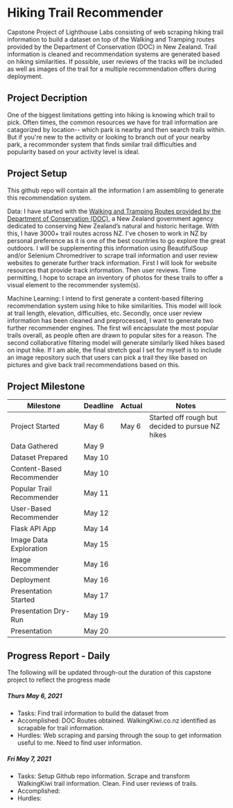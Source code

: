 # Hiking Trail Recommender
Capstone Project of Lighthouse Labs consisting of web scraping hiking trail information to build a dataset on top of the Walking and Tramping routes provided by the Department of Conservation (DOC) in New Zealand. Trail information is cleaned and recommendation systems are generated based on hiking similarities. If possible, user reviews of the tracks will be included as well as images of the trail for a multiple recommendation offers during deployment.

## Project Decription
One of the biggest limitations getting into hiking is knowing which trail to pick. Often times, the common resources we have for trail information are catagorized by location-- which park is nearby and then search trails within. But if you're new to the activity or looking to branch out of your nearby park, a recommonder system that finds similar trail difficulties and popularity based on your activity level is ideal. 

## Project Setup
This github repo will contain all the information I am assembling to generate this recommendation system. 

Data: I have started with the [Walking and Tramping Routes provided by the Department of Conservation (DOC)](https://doc-deptconservation.opendata.arcgis.com/datasets/e3f63067394a46238c92f9aed63ff78b), a New Zealand government agency dedicated to conserving New Zealand’s natural and historic heritage. With this, I have 3000+ trail routes across NZ. I've chosen to work in NZ by personal preference as it is one of the best countries to go explore the great outdoors. I will be supplementing this information using BeautifulSoup and/or Selenium Chromedriver to scrape trail information and user review websites to generate further track information. First I will look for website resources that provide track information. Then user reviews. Time permitting, I hope to scrape an inventory of photos for these trails to offer a visual element to the recommender system(s).

Machine Learning: I intend to first generate a content-based filtering recommendation system using hike to hike similarities. This model will look at trail length, elevation, difficulties, etc. Secondly, once user review information has been cleaned and preprocessed, I want to generate two further recommender engines. The first will encapsulate the most popular trails overall, as people often are drawn to popular sites for a reason. The second collaborative filtering model will generate similarly liked hikes based on input hike. If I am able, the final stretch goal I set for myself is to include an image repository such that users can pick a trail they like based on pictures and give back trail recommendations based on this.

## Project Milestone
Milestone | Deadline | Actual | Notes |
--- | --- | --- | --- |
Project Started | May 6 | May 6 | Started off rough but decided to pursue NZ hikes |
Data Gathered | May 9 | | |
Dataset Prepared | May 10 | | |
Content-Based Recommender | May 10 | | |
Popular Trail Recommender | May 11 | | |
User-Based Recommender | May 12 | | |
Flask API App | May 14 | | |
Image Data Exploration | May 15 | | |
Image Recommender | May 16 | | |
Deployment | May 16 | | |
Presentation Started | May 17 | | |
Presentation Dry-Run | May 19 | | |
Presentation | May 20 | | |

## Progress Report - Daily
The following will be updated through-out the duration of this capstone project to reflect the progress made
##### Thurs May 6, 2021
* Tasks: Find trail information to build the dataset from
* Accomplished: DOC Routes obtained. WalkingKiwi.co.nz identified as scrapable for trail information.
* Hurdles: Web scraping and parsing through the soup to get information useful to me. Need to find user information.

##### Fri May 7, 2021
* Tasks: Setup Github repo information. Scrape and transform WalkingKiwi trail information. Clean. Find user reviews of trails.
* Accomplished: 
* Hurdles:

